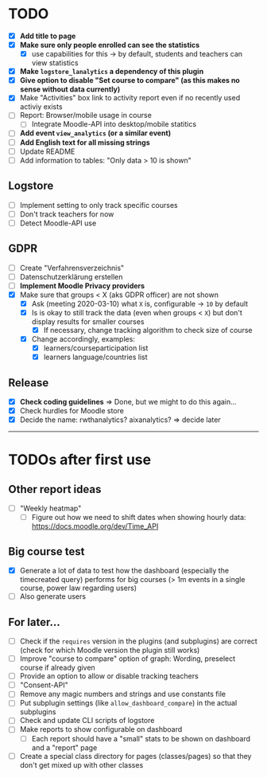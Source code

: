 # TODO

- [x] **Add title to page**
- [x] **Make sure only people enrolled can see the statistics**
  - [x] use capabilities for this -> by default, students and teachers can view statistics
- [x] **Make `logstore_lanalytics` a dependency of this plugin**
- [x] **Give option to disable "Set course to compare" (as this makes no sense without data currently)**
- [x] Make "Activities" box link to activity report even if no recently used activiy exists
- [ ] Report: Browser/mobile usage in course
  - [ ] Integrate Moodle-API into desktop/mobile statitics
- [ ] **Add event `view_analytics` (or a similar event)**
- [ ] **Add English text for all missing strings**
- [ ] Update README
- [ ] Add information to tables: "Only data > 10 is shown"

## Logstore
- [ ] Implement setting to only track specific courses
- [ ] Don't track teachers for now
- [ ] Detect Moodle-API use

## GDPR
- [ ] Create "Verfahrensverzeichnis"
- [ ] Datenschutzerklärung erstellen
- [ ] **Implement Moodle Privacy providers**
- [x] Make sure that groups < X (aks GDPR officer) are not shown
  - [X] Ask (meeting 2020-03-10) what `X` is, configurable -> `10` by default
  - [X] Is is okay to still track the data (even when groups < `X`) but don't display results for smaller courses
    - [X] If necessary, change tracking algorithm to check size of course
  - [x] Change accordingly, examples:
    - [x] learners/courseparticipation list
    - [x] learners language/countries list

## Release
- [x] **Check coding guidelines** => Done, but we might to do this again...
- [x] Check hurdles for Moodle store
- [x] Decide the name: rwthanalytics? aixanalytics? => decide later

-------------------------------

# TODOs after first use

## Other report ideas
- [ ] "Weekly heatmap"
  - [ ] Figure out how we need to shift dates when showing hourly data: https://docs.moodle.org/dev/Time_API

## Big course test
- [x] Generate a lot of data to test how the dashboard (especially the timecreated query) performs for big courses (> 1m events in a single course, power law regarding users)
- [ ] Also generate users

## For later...
- [ ] Check if the `requires` version in the plugins (and subplugins) are correct (check for which Moodle version the plugin still works)
- [ ] Improve "course to compare" option of graph: Wording, preselect course if already given
- [ ] Provide an option to allow or disable tracking teachers
- [ ] "Consent-API"
- [ ] Remove any magic numbers and strings and use constants file
- [ ] Put subplugin settings (like `allow_dashboard_compare`) in the actual subplugins
- [ ] Check and update CLI scripts of logstore
- [ ] Make reports to show configurable on dashboard
  - [ ] Each report should have a "small" stats to be shown on dashboard and a "report" page
- [ ] Create a special class directory for pages (classes/pages) so that they don't get mixed up with other classes